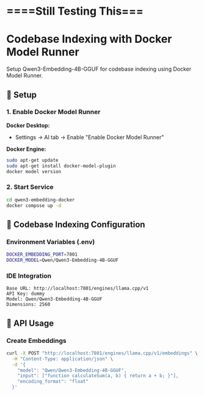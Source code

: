 # ====Still Testing This===


# Codebase Indexing with Docker Model Runner

Setup Qwen3-Embedding-4B-GGUF for codebase indexing using Docker Model Runner.

## 🚀 Setup

### 1. Enable Docker Model Runner

**Docker Desktop:**
- Settings → AI tab → Enable "Enable Docker Model Runner"

**Docker Engine:**
```bash
sudo apt-get update
sudo apt-get install docker-model-plugin
docker model version
```

### 2. Start Service
```bash
cd qwen3-embedding-docker
docker compose up -d
```

## 🔧 Codebase Indexing Configuration

### Environment Variables (.env)
```bash
DOCKER_EMBEDDING_PORT=7801
DOCKER_MODEL=Qwen/Qwen3-Embedding-4B-GGUF
```

### IDE Integration
```
Base URL: http://localhost:7801/engines/llama.cpp/v1
API Key: dummy
Model: Qwen/Qwen3-Embedding-4B-GGUF
Dimensions: 2560
```

## 📡 API Usage

### Create Embeddings
```bash
curl -X POST "http://localhost:7801/engines/llama.cpp/v1/embeddings" \
  -H "Content-Type: application/json" \
  -d '{
    "model": "Qwen/Qwen3-Embedding-4B-GGUF",
    "input": ["function calculateSum(a, b) { return a + b; }"],
    "encoding_format": "float"
  }'
```
